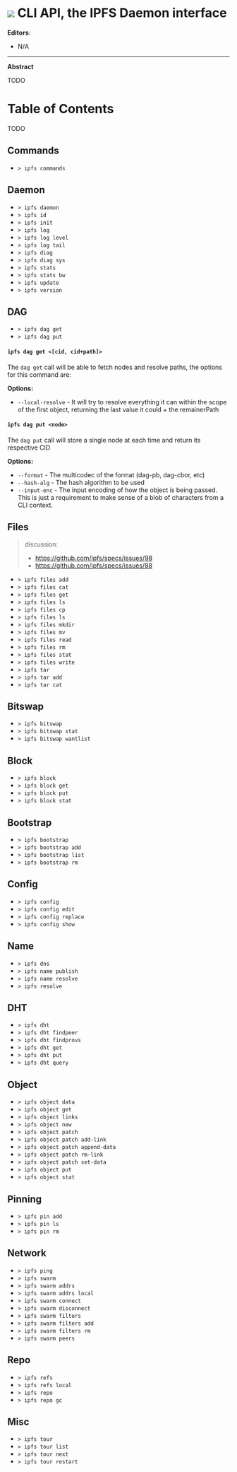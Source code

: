 # ![](https://img.shields.io/badge/status-wip-orange.svg?style=flat-square) CLI API, the IPFS Daemon interface

**Editors**:
- N/A

* * *

**Abstract**

TODO

# Table of Contents

TODO

## Commands

- `> ipfs commands`

## Daemon

- `> ipfs daemon`
- `> ipfs id`
- `> ipfs init`
- `> ipfs log`
- `> ipfs log level`
- `> ipfs log tail`
- `> ipfs diag`
- `> ipfs diag sys`
- `> ipfs stats`
- `> ipfs stats bw`
- `> ipfs update`
- `> ipfs version`

## DAG

- `> ipfs dag get`
- `> ipfs dag put`

#### `ipfs dag get <[cid, cid+path]>`

The `dag get` call will be able to fetch nodes and resolve paths, the options for this command are:

**Options:**
- `--local-resolve` - It will try to resolve everything it can within the scope of the first object, returning the last value it could + the remainerPath

#### `ipfs dag put <node>`

The `dag put` call will store a single node at each time and return its respective CID

**Options:**
- `--format` - The multicodec of the format (dag-pb, dag-cbor, etc)
- `--hash-alg` - The hash algorithm to be used
- `--input-enc` - The input encoding of how the object is being passed. This is just a requirement to make sense of a blob of characters from a CLI context.

## Files

> discussion:
> - https://github.com/ipfs/specs/issues/98
> - https://github.com/ipfs/specs/issues/88

- `> ipfs files add`
- `> ipfs files cat`
- `> ipfs files get`
- `> ipfs files ls`
- `> ipfs files cp`
- `> ipfs files ls`
- `> ipfs files mkdir`
- `> ipfs files mv`
- `> ipfs files read`
- `> ipfs files rm`
- `> ipfs files stat`
- `> ipfs files write`
- `> ipfs tar`
- `> ipfs tar add`
- `> ipfs tar cat`

## Bitswap

- `> ipfs bitswap`
- `> ipfs bitswap stat`
- `> ipfs bitswap wantlist`

## Block

- `> ipfs block`
- `> ipfs block get`
- `> ipfs block put`
- `> ipfs block stat`

## Bootstrap

- `> ipfs bootstrap`
- `> ipfs bootstrap add`
- `> ipfs bootstrap list`
- `> ipfs bootstrap rm`

## Config

- `> ipfs config`
- `> ipfs config edit`
- `> ipfs config replace`
- `> ipfs config show`

## Name

- `> ipfs dns`
- `> ipfs name publish`
- `> ipfs name resolve`
- `> ipfs resolve`

## DHT

- `> ipfs dht`
- `> ipfs dht findpeer`
- `> ipfs dht findprovs`
- `> ipfs dht get`
- `> ipfs dht put`
- `> ipfs dht query`

## Object

- `> ipfs object data`
- `> ipfs object get`
- `> ipfs object links`
- `> ipfs object new`
- `> ipfs object patch`
- `> ipfs object patch add-link`
- `> ipfs object patch append-data`
- `> ipfs object patch rm-link`
- `> ipfs object patch set-data`
- `> ipfs object put`
- `> ipfs object stat`

## Pinning

- `> ipfs pin add`
- `> ipfs pin ls`
- `> ipfs pin rm`

## Network

- `> ipfs ping`
- `> ipfs swarm`
- `> ipfs swarm addrs`
- `> ipfs swarm addrs local`
- `> ipfs swarm connect`
- `> ipfs swarm disconnect`
- `> ipfs swarm filters`
- `> ipfs swarm filters add`
- `> ipfs swarm filters rm`
- `> ipfs swarm peers`

## Repo

- `> ipfs refs`
- `> ipfs refs local`
- `> ipfs repo`
- `> ipfs repo gc`

## Misc

- `> ipfs tour`
- `> ipfs tour list`
- `> ipfs tour next`
- `> ipfs tour restart`
